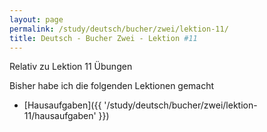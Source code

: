 ```yaml
---
layout: page
permalink: /study/deutsch/bucher/zwei/lektion-11/
title: Deutsch - Bucher Zwei - Lektion #11
---
```


Relativ zu Lektion 11 Übungen

Bisher habe ich die folgenden Lektionen gemacht

* [Hausaufgaben]({{ '/study/deutsch/bucher/zwei/lektion-11/hausaufgaben' }})
